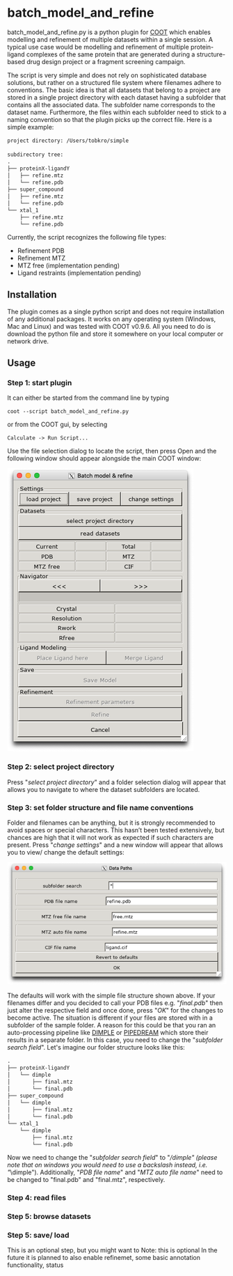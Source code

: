 # batch_model_and_refine

batch_model_and_refine.py is a python plugin for [COOT](https://www2.mrc-lmb.cam.ac.uk/personal/pemsley/coot/) which enables modelling and refinement of multiple datasets within a single session. A typical use case would be modelling and refinement of multiple protein-ligand complexes of the same protein that are generated during a structure-based drug design project or a fragment screening campaign. 

The script is very simple and does not rely on sophisticated database solutions, but rather on a structured file system where filenames adhere to conventions. The basic idea is that all datasets that belong to a project are stored in a single project directory with each dataset having a subfolder that contains all the associated data. The subfolder name corresponds to the dataset name. Furthermore, the files within each subfolder need to stick to a naming convention so that the plugin picks up the correct file. Here is a simple example:

```
project directory: /Users/tobkro/simple

subdirectory tree:
.
├── proteinX-ligandY
│   ├── refine.mtz
│   └── refine.pdb
├── super_compound
│   ├── refine.mtz
│   └── refine.pdb
└── xtal_1
    ├── refine.mtz
    └── refine.pdb
```

Currently, the script recognizes the following file types:

* Refinement PDB
* Refinement MTZ
* MTZ free (implementation pending)
* Ligand restraints (implementation pending)

## Installation
The plugin comes as a single python script and does not require installation of any additional packages. It works on any operating system (Windows, Mac and Linux) and was tested with COOT v0.9.6. All you need to do is download the python file and store it somewhere on your local computer or network drive.

## Usage
### Step 1: start plugin
It can either be started from the command line by typing
```
coot --script batch_model_and_refine.py
```
or from the COOT gui, by selecting
```
Calculate -> Run Script...
```
Use the file selection dialog to locate the script, then press Open and the following window should appear alongside the main COOT window:

![](https://github.com/tkrojer/batch_model_and_refine/blob/main/images/main_window.png)

### Step 2: select project directory
Press "*select project directory*" and a folder selection dialog will appear that allows you to navigate to where the dataset subfolders are located.

### Step 3: set folder structure and file name conventions
Folder and filenames can be anything, but it is strongly recommended to avoid spaces or special characters. This hasn’t been tested extensively, but chances are high that it will not work as expected if such characters are present. Press "*change settings*" and a new window will appear that allows you to view/ change the default settings:

![](https://github.com/tkrojer/batch_model_and_refine/blob/main/images/data_paths_simple.png)

The defaults will work with the simple file structure shown above. If your filenames differ and you decided to call your PDB files e.g. "*final.pdb*" then just alter the respective field and once done, press "*OK*" for the changes to become active. The situation is different if your files are stored with in a subfolder of the sample folder. A reason for this could be that you ran an auto-processing pipeline like [DIMPLE](https://www.ccp4.ac.uk/html/dimple.html) or [PIPEDREAM](https://www.globalphasing.com/buster/manual/pipedream/manual/index.html#_pipedream) which store their results in a separate folder. In this case, you need to change the "*subfolder search field*". Let's imagine our folder structure looks like this:

```
.
├── proteinX-ligandY
│   └── dimple
│       ├── final.mtz
│       └── final.pdb
├── super_compound
│   └── dimple
│       ├── final.mtz
│       └── final.pdb
└── xtal_1
    └── dimple
        ├── final.mtz
        └── final.pdb
```
Now we need to change the "*subfolder search field*" to "*/dimple" (please note that on windows you would need to use a backslash instead, i.e. "*\dimple"). Additionally, "*PDB file name*" and "*MTZ auto file name*" need to be changed to "final.pdb" and "final.mtz", respectively.


### Step 4: read files

### Step 5: browse datasets

### Step 5: save/ load 
This is an optional step, but you might want to 
Note: this is optional
In the future it is planned to also enable refinemet, some basic annotation functionality, status

